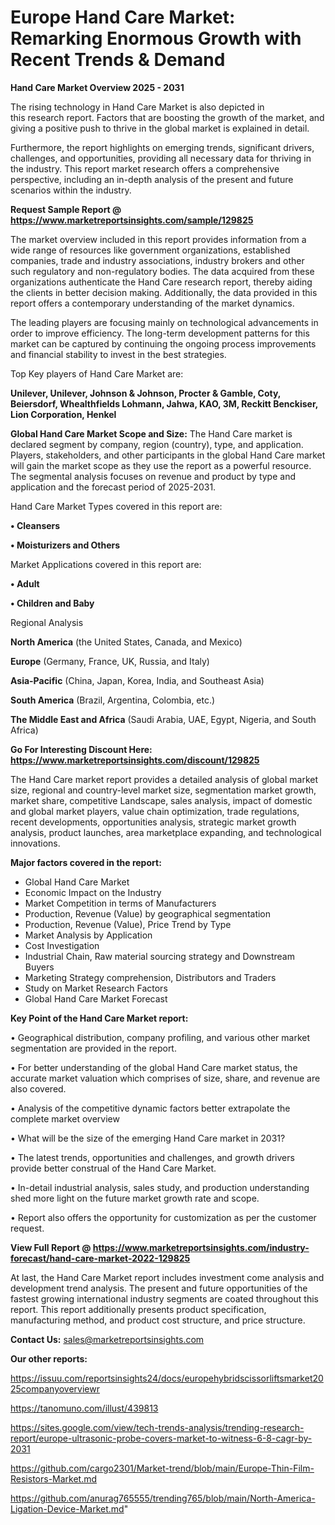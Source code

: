 # Europe Hand Care Market: Remarking Enormous Growth with Recent Trends & Demand

<Strong> Hand Care Market Overview 2025 - 2031</strong>

The rising technology in Hand Care Market is also depicted in this research report. Factors that are boosting the growth of the market, and giving a positive push to thrive in the global market is explained in detail.

Furthermore, the report highlights on emerging trends, significant drivers, challenges, and opportunities, providing all necessary data for thriving in the industry. This report market research offers a comprehensive perspective, including an in-depth analysis of the present and future scenarios within the industry.

<strong>Request Sample Report @ <a href=https://www.marketreportsinsights.com/sample/129825>https://www.marketreportsinsights.com/sample/129825</a></strong>

The market overview included in this report provides information from a wide range of resources like government organizations, established companies, trade and industry associations, industry brokers and other such regulatory and non-regulatory bodies. The data acquired from these organizations authenticate the Hand Care research report, thereby aiding the clients in better decision making. Additionally, the data provided in this report offers a contemporary understanding of the market dynamics.

The leading players are focusing mainly on technological advancements in order to improve efficiency. The long-term development patterns for this market can be captured by continuing the ongoing process improvements and financial stability to invest in the best strategies.

Top Key players of Hand Care Market are:

<strong>Unilever, Unilever, Johnson & Johnson, Procter & Gamble, Coty, Beiersdorf, Whealthfields Lohmann, Jahwa, KAO, 3M, Reckitt Benckiser, Lion Corporation, Henkel</strong>

<strong><b>Global Hand Care Market Scope and Size:</b></strong>
The Hand Care market is declared segment by company, region (country), type, and application. Players, stakeholders, and other participants in the global Hand Care market will gain the market scope as they use the report as a powerful resource. The segmental analysis focuses on revenue and product by type and application and the forecast period of 2025-2031.

Hand Care Market Types covered in this report are:

<strong>• Cleansers

• Moisturizers and Others</strong>

Market Applications covered in this report are:

<strong>• Adult

• Children and Baby</strong> 

Regional Analysis

<strong>North America</strong> (the United States, Canada, and Mexico)

<strong>Europe</strong> (Germany, France, UK, Russia, and Italy)

<strong>Asia-Pacific</strong> (China, Japan, Korea, India, and Southeast Asia)

<strong>South America</strong> (Brazil, Argentina, Colombia, etc.)

<strong>The Middle East and Africa</strong> (Saudi Arabia, UAE, Egypt, Nigeria, and South Africa)

<strong>Go For Interesting Discount Here: <a href=https://www.marketreportsinsights.com/discount/129825>https://www.marketreportsinsights.com/discount/129825</a></strong>

The Hand Care market report provides a detailed analysis of global market size, regional and country-level market size, segmentation market growth, market share, competitive Landscape, sales analysis, impact of domestic and global market players, value chain optimization, trade regulations, recent developments, opportunities analysis, strategic market growth analysis, product launches, area marketplace expanding, and technological innovations.

<strong><b>Major factors covered in the report:</b></strong>
<ul>
  <li>Global Hand Care Market </li>
  <li>Economic Impact on the Industry</li>
  <li>Market Competition in terms of Manufacturers</li>
  <li>Production, Revenue (Value) by geographical segmentation</li>
  <li>Production, Revenue (Value), Price Trend by Type</li>
  <li>Market Analysis by Application</li>
  <li>Cost Investigation</li>
  <li>Industrial Chain, Raw material sourcing strategy and Downstream Buyers</li>
  <li>Marketing Strategy comprehension, Distributors and Traders</li>
  <li>Study on Market Research Factors</li>
  <li>Global Hand Care Market Forecast</li>
</ul>

<strong><b>Key Point of the Hand Care Market report:</b></strong>

• Geographical distribution, company profiling, and various other market segmentation are provided in the report.

• For better understanding of the global Hand Care market status, the accurate market valuation which comprises of size, share, and revenue are also covered.

• Analysis of the competitive dynamic factors better extrapolate the complete market overview

• What will be the size of the emerging Hand Care market in 2031?

• The latest trends, opportunities and challenges, and growth drivers provide better construal of the Hand Care Market.

• In-detail industrial analysis, sales study, and production understanding shed more light on the future market growth rate and scope.

• Report also offers the opportunity for customization as per the customer request.

<strong><b>View Full Report @ <a href=https://www.marketreportsinsights.com/industry-forecast/hand-care-market-2022-129825>https://www.marketreportsinsights.com/industry-forecast/hand-care-market-2022-129825</a></b></strong>


At last, the Hand Care Market report includes investment come analysis and development trend analysis. The present and future opportunities of the fastest growing international industry segments are coated throughout this report. This report additionally presents product specification, manufacturing method, and product cost structure, and price structure.

<strong>Contact Us:</strong>
sales@marketreportsinsights.com

<strong>Our other reports:</strong>

<a href=https://issuu.com/reportsinsights24/docs/europehybridscissorliftsmarket2025companyoverviewr>https://issuu.com/reportsinsights24/docs/europehybridscissorliftsmarket2025companyoverviewr</a>

<a href=https://tanomuno.com/illust/439813>https://tanomuno.com/illust/439813</a>

<a href=https://sites.google.com/view/tech-trends-analysis/trending-research-report/europe-ultrasonic-probe-covers-market-to-witness-6-8-cagr-by-2031>https://sites.google.com/view/tech-trends-analysis/trending-research-report/europe-ultrasonic-probe-covers-market-to-witness-6-8-cagr-by-2031</a>

<a href=https://github.com/cargo2301/Market-trend/blob/main/Europe-Thin-Film-Resistors-Market.md>https://github.com/cargo2301/Market-trend/blob/main/Europe-Thin-Film-Resistors-Market.md</a>

<a href=https://github.com/anurag765555/trending765/blob/main/North-America-Ligation-Device-Market.md>https://github.com/anurag765555/trending765/blob/main/North-America-Ligation-Device-Market.md</a>"
